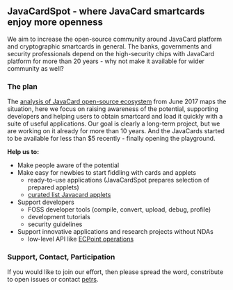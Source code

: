 ## JavaCardSpot - where JavaCard smartcards enjoy more openness 

We aim to increase the open-source community around JavaCard platform and cryptographic smartcards in general. The banks, governments and security professionals depend on the high-security chips with JavaCard platform for more than 20 years - why not make it available for wider community as well? 

### The plan 

The [analysis of JavaCard open-source ecosystem](https://medium.com/enigma-shards/analysis-of-javacard-open-source-ecosystem-9be0bfd66398) from June 2017 maps the situation, here we focus on raising awareness of the potential, supporting developers and helping users to obtain smartcard and load it quickly with a suite of useful applications. Our goal is clearly a long-term project, but we are working on it already for more than 10 years. And the JavaCards started to be available for less than $5 recently - finally opening the playground.  

**Help us to:**
- Make people aware of the potential
- Make easy for newbies to start fiddling with cards and applets
  - ready-to-use applications (JavaCardSpot prepares selection of prepared applets)
  - [curated list Javacard applets](https://github.com/EnigmaBridge/javacard-curated-list)
- Support developers
  - FOSS developer tools (compile, convert, upload, debug, profile) 
  - development tutorials
  - security guidelines 
- Support innovative applications and research projects without NDAs   
  - low-level API like [ECPoint operations ](https://github.com/OpenCryptoProject/JCMathLib)

### Support, Contact, Participation

If you would like to join our effort, then please spread the word, constribute to open issues or contact [petrs](https://github.com/petrs).


